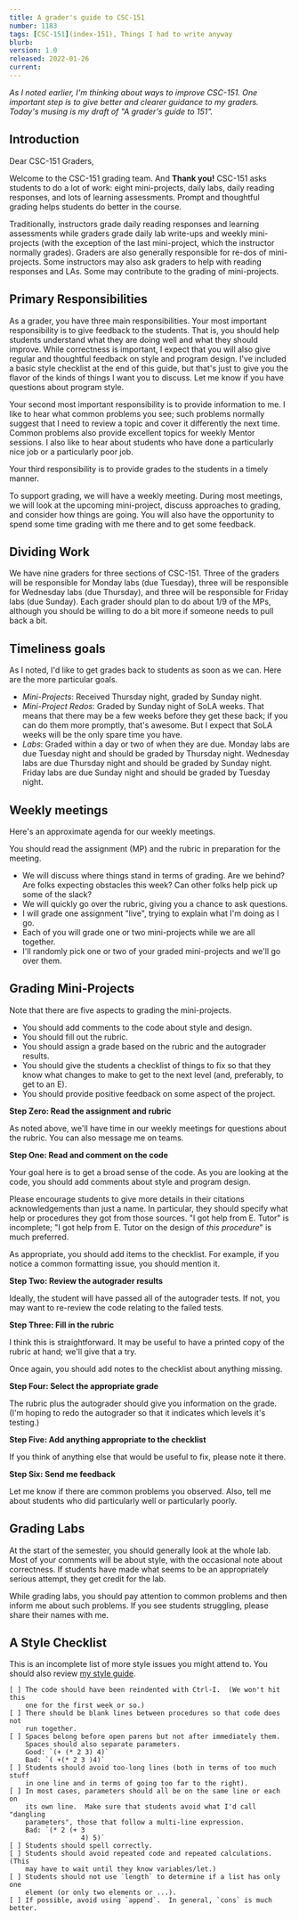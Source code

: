 ```yaml
---
title: A grader's guide to CSC-151
number: 1183
tags: [CSC-151](index-151), Things I had to write anyway
blurb: 
version: 1.0
released: 2022-01-26
current:
---
```

_As I noted earlier, I'm thinking about ways to improve CSC-151.  One
important step is to give better and clearer guidance to my graders.
Today's musing is my draft of "A grader's guide to 151"._

## Introduction

Dear CSC-151 Graders,

Welcome to the CSC-151 grading team.  And **Thank you!**  CSC-151
asks students to do a lot of work: eight mini-projects, daily labs,
daily reading responses, and lots of learning assessments.  Prompt
and thoughtful grading helps students do better in the course.

Traditionally, instructors grade daily reading responses and learning
assessments while graders grade daily lab write-ups and weekly
mini-projects (with the exception of the last mini-project, which
the instructor normally grades).  Graders are also generally
responsible for re-dos of mini-projects.  Some instructors may also
ask graders to help with reading responses and LAs.  Some may
contribute to the grading of mini-projects.

## Primary Responsibilities

As a grader, you have three main responsibilities.  Your most
important responsibility is to give feedback to the students.  That
is, you should help students understand what they are doing well
and what they should improve.  While correctness is important, I
expect that you will also give regular and thoughtful feedback on
style and program design.  I've included a basic style checklist
at the end of this guide, but that's just to give you the flavor
of the kinds of things I want you to discuss.  Let me know if
you have questions about program style.

Your second most important responsibility is to provide information
to me.  I like to hear what common problems you see; such problems
normally suggest that I need to review a topic and cover it
differently the next time.  Common problems also provide excellent
topics for weekly Mentor sessions.  I also like to hear about
students who have done a particularly nice job or a particularly
poor job.

Your third responsibility is to provide grades to the students in a 
timely manner.

To support grading, we will have a weekly meeting.  During most meetings,
we will look at the upcoming mini-project, discuss approaches to grading,
and consider how things are going.  You will also have the opportunity
to spend some time grading with me there and to get some feedback.

## Dividing Work

We have nine graders for three sections of CSC-151.  Three of the
graders will be responsible for Monday labs (due Tuesday), three
will be responsible for Wednesday labs (due Thursday), and three
will be responsible for Friday labs (due Sunday).  Each grader should
plan to do about 1/9 of the MPs, although you should be willing to do
a bit more if someone needs to pull back a bit.

## Timeliness goals

As I noted, I'd like to get grades back to students as soon as we
can.  Here are the more particular goals.

* _Mini-Projects_: Received Thursday night, graded by Sunday night.
* _Mini-Project Redos_: Graded by Sunday night of SoLA weeks.  That
  means that there may be a few weeks before they get these back; if
  you can do them more promptly, that's awesome.  But I expect that
  SoLA weeks will be the only spare time you have.
* _Labs_: Graded within a day or two of when they are due.  Monday
  labs are due Tuesday night and should be graded by Thursday night.
  Wednesday labs are due Thursday night and should be graded by
  Sunday night.  Friday labs are due Sunday night and should be graded
  by Tuesday night.

## Weekly meetings

Here's an approximate agenda for our weekly meetings.  

You should read the assignment (MP) and the rubric in preparation
for the meeting.

* We will discuss where things stand in terms of grading.  Are we behind?
  Are folks expecting obstacles this week?  Can other folks help pick up
  some of the slack?
* We will quickly go over the rubric, giving you a chance to ask questions.
* I will grade one assignment "live", trying to explain what I'm doing as
  I go.
* Each of you will grade one or two mini-projects while we are all
  together.
* I'll randomly pick one or two of your graded mini-projects and we'll
  go over them.

## Grading Mini-Projects

Note that there are five aspects to grading the mini-projects.

* You should add comments to the code about style and design.
* You should fill out the rubric.
* You should assign a grade based on the rubric and the autograder results.
* You should give the students a checklist of things to fix so that they
  know what changes to make to get to the next level (and, preferably, to 
  get to an E).
* You should provide positive feedback on some aspect of the project.

**Step Zero: Read the assignment and rubric**

As noted above, we'll have time in our weekly meetings for questions
about the rubric.  You can also message me on teams.

**Step One: Read and comment on the code**

Your goal here is to get a broad sense of the code.  As you are looking
at the code, you should add comments about style and program design.

Please encourage students to give more details in their citations
acknowledgements than just a name.  In particular, they should 
specify what help or procedures they got from those sources.
"I got help from E. Tutor" is incomplete; "I got help from E.
Tutor on the design of _this procedure_" is much preferred.

As appropriate, you should add items to the checklist.  For example,
if you notice a common formatting issue, you should mention it.

**Step Two: Review the autograder results**

Ideally, the student will have passed all of the autograder tests.
If not, you may want to re-review the code relating to the failed
tests.

**Step Three: Fill in the rubric**

I think this is straightforward.  It may be useful to have a printed copy
of the rubric at hand; we'll give that a try.

Once again, you should add notes to the checklist about anything missing.

**Step Four: Select the appropriate grade**

The rubric plus the autograder should give you information on the grade.
(I'm hoping to redo the autograder so that it indicates which levels it's
testing.)

**Step Five: Add anything appropriate to the checklist**

If you think of anything else that would be useful to fix, please note
it there.

**Step Six: Send me feedback**

Let me know if there are common problems you observed.  Also, tell me
about students who did particularly well or particularly poorly.

## Grading Labs

At the start of the semester, you should generally look at the whole
lab.  Most of your comments will be about style, with the occasional
note about correctness.  If students have made what seems to be an
appropriately serious attempt, they get credit for the lab.

While grading labs, you should pay attention to common problems and
then inform me about such problems.  If you see students struggling,
please share their names with me.

## A Style Checklist

This is an incomplete list of more style issues you might attend to.
You should also review [my style guide](https://rebelsky.cs.grinnell.edu/Courses/CSC151/2022Sp/handouts/style-guide).

```
[ ] The code should have been reindented with Ctrl-I.  (We won't hit this
    one for the first week or so.)
[ ] There should be blank lines between procedures so that code does not
    run together.
[ ] Spaces belong before open parens but not after immediately them.
    Spaces should also separate parameters.
    Good: `(+ (* 2 3) 4)`
    Bad: `( +(* 2 3 )4)`
[ ] Students should avoid too-long lines (both in terms of too much stuff
    in one line and in terms of going too far to the right).
[ ] In most cases, parameters should all be on the same line or each on 
    its own line.  Make sure that students avoid what I'd call "dangling
    parameters", those that follow a multi-line expression.
    Bad: `(* 2 (+ 3
                  4) 5)`
[ ] Students should spell correctly.
[ ] Students should avoid repeated code and repeated calculations.  (This
    may have to wait until they know variables/let.)
[ ] Students should not use `length` to determine if a list has only one
    element (or only two elements or ...).
[ ] If possible, avoid using `append`.  In general, `cons` is much better.
```

